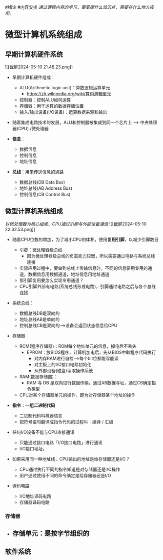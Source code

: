 #绪论 #内容安排
*通过课程内容的学习，要掌握什么知识点，需要在什么地方应用。*

# 微型计算机系统组成

## 早期计算机硬件系统
![[截屏2024-05-10 21.48.23.png]]
- 早期计算机硬件组成：
	- ALU(Arithmetic logic unit)：算数逻辑运算单元
		- https://zh.wikipedia.org/wiki/算術邏輯單元
	- 控制器：控制ALU如何运算
	- 存储器：用于运算的数据存储位置
	- 输入/输出设备(I/O设备)：运算数据来源和输出

- 随着集成电路技术的发展，ALU和控制器被集成到同一个芯片上 --> 中央处理器(CPU) /微处理器

- **信息**：
	- 数据信息
	- 控制信息
	- 地址信息

- **总线**：用来传送信息的通路
	- 数据总线(DB Data Bus)
	- 地址总线(AB Address Bus)
	- 控制信息(CB Control Bus)

## 微型计算机系统组成
*以微处理器为核心组成，CPU通过引脚与外部设备通信*
![[截屏2024-05-10 22.32.53.png]]
- 随着CPU位数的增加，为了减小CPU的体积，使用**复用引脚**，以减少引脚数目
	- 引脚：微处理器级总线
		- 因为微处理器级总线的负载能力较弱，所以需要通过电路与系统总线连接
	- 实际应用过程中，要做到总线上传输信息时，不同的信息要用专用的通道，数据信息用数据通道，地址信息用地址通道
	- 那引脚复用要怎么实现专用通道？
	- CPU引脚外部有电路(系统总线形成电路)，引脚通过电路之后与各个总线连接
- 系统总线：
	- 数据总线DB是双向的
	- 地址总线AB是单向的
	- 控制总线CB是双向的-->设备会返回状态信息给CPU

- 存储器
	- ROM(程序存储器)：ROM每个地址单元的信息，掉电后不丢失
		- EPROM：放BIOS程序，计算机加电后，先从BIOS中取程序代码执行
			- 对内存RAM进行自检-->每个bit位都能写能读
			- 对主板上的I/O接口电路初始化
			- 从外部设备(磁盘)读取操作系统
	- RAM(数据存储器)：
		- RAM 与 DB 是双向进行数据传输，通过AB数据寻址，通过CB确定指令类型
	- CPU对某个存储器单元的操作，即为对存储器某个地址的操作

- **指令：一组二进制代码**
	- 二进制代码叫机器语言
	- 把符号语句翻译成指令代码的过程叫：编译 / 汇编

- 任何I/O设备不能与CPU直接通讯
	- 只能通过接口电路「I/O接口电路」进行通讯
	- I/O接口地址，

- 如果采用同一种地址线，CPU输出的地址是给存储器还是I/O？
	- CPU通过执行不同的指令知道是对存储器还是I/O操作
	- 用户通过使用不同的命令确定是给存储器还是I/O

- 译码电路
	- I/O地址译码电路
	- 存储器译码电路

### 存储器
- 存储单元：是按字节组织的
	- 




## 软件系统


